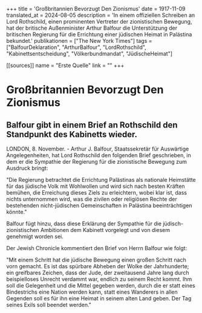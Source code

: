+++
title = 'Großbritannien Bevorzugt Den Zionismus'
date = 1917-11-09
translated_at = 2024-08-05
description = 'In einem offiziellen Schreiben an Lord Rothschild, einen prominenten Vertreter der zionistischen Bewegung, hat der britische Außenminister Arthur Balfour die Unterstützung der britischen Regierung für die Errichtung einer jüdischen Heimat in Palästina bekundet.'
publikationen = ["The New York Times"]
tags = ["BalfourDeklaration", "ArthurBalfour", "LordRothschild", "Kabinettsentscheidung", "Völkerbundmandat", "JüdischeHeimat"]

[[sources]]
name = "Erste Quelle"
link = ""
+++

# Großbritannien Bevorzugt Den Zionismus

## Balfour gibt in einem Brief an Rothschild den Standpunkt des Kabinetts wieder.

LONDON, 8. November. - Arthur J. Balfour, Staatssekretär für Auswärtige Angelegenheiten, hat Lord Rothschild den folgenden Brief geschrieben, in dem er die Sympathie der Regierung für die zionistische Bewegung zum Ausdruck bringt:

"Die Regierung betrachtet die Errichtung Palästinas als nationale Heimstätte für das jüdische Volk mit Wohlwollen und wird sich nach besten Kräften bemühen, die Erreichung dieses Ziels zu erleichtern, wobei klar ist, dass nichts unternommen wird, was die zivilen oder religiösen Rechte der bestehenden nicht-jüdischen Gemeinschaften in Palästina beeinträchtigen könnte."

Balfour fügt hinzu, dass diese Erklärung der Sympathie für die jüdisch-zionistischen Ambitionen dem Kabinett vorgelegt und von diesem genehmigt worden sei.

Der Jewish Chronicle kommentiert den Brief von Herrn Balfour wie folgt:

"Mit einem Schritt hat die jüdische Bewegung einen großen Schritt nach vorn gemacht. Es ist das spürbare Abheben der Wolke der Jahrhunderte; ein greifbares Zeichen, dass der Jude, der zweitausend Jahre lang durch beispielloses Unrecht verdammt war, endlich zu seinem Recht kommt. Ihm soll die Gelegenheit und die Mittel gegeben werden, durch die er statt eines Bindestrichs eine Nation werden kann, statt eines Wanderers in allen Gegenden soll es für ihn eine Heimat in seinem alten Land geben. Der Tag seines Exils soll beendet werden."
